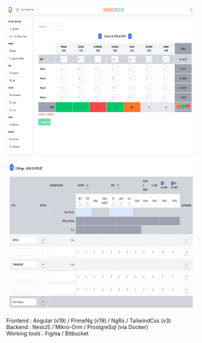 <img align="center" src="./captures_app/imputations_capture.png" width="900" height="400" /><br>

<img align="center" src="./captures_app/tab_capture.png" width="900" height="400" /><br>

Frontend : Angular (v19)​ / PrimeNg (v19)​ / NgRx​ / TailwindCss (v3)​ ​<br>
Backend : NestJS​ / Mikro-Orm​ / ProstgreSql (via Docker)​<br>
Working tools : Figma​ / Bitbucket​<br>
